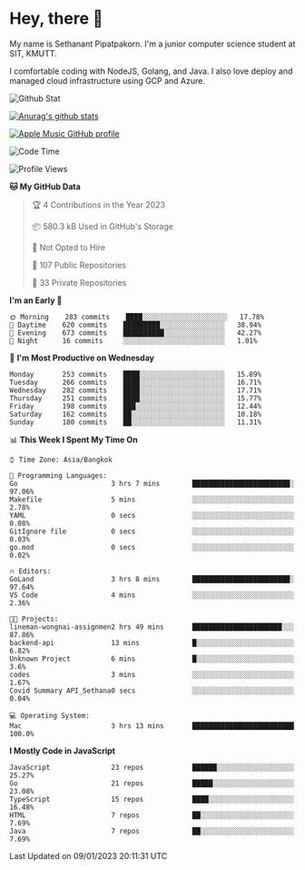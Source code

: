# Hey, there 🙌
My name is Sethanant Pipatpakorn. I'm a junior computer science student at SIT, KMUTT.

I comfortable coding with NodeJS, Golang, and Java. I also love deploy and managed cloud infrastructure using GCP and Azure.

![Github Stat](https://github-profile-summary-cards.vercel.app/api/cards/profile-details?username=thetkpark&theme=dracula)

[![Anurag's github stats](https://github-readme-stats.vercel.app/api?username=thetkpark&count_private=true&show_icons=true&theme=tokyonight)](https://github.com/anuraghazra/github-readme-stats)

[![Apple Music GitHub profile](https://apple-music-github-profile.rayriffy.com/theme/light.svg?uid=000347.6120fcbefcb74cd59d65c108cc315787.1333)](https://github.com/rayriffy/apple-music-github-profile)

<!--START_SECTION:waka-->
![Code Time](http://img.shields.io/badge/Code%20Time-956%20hrs%2017%20mins-blue)

![Profile Views](http://img.shields.io/badge/Profile%20Views-1-blue)

**🐱 My GitHub Data** 

> 🏆 4 Contributions in the Year 2023
 > 
> 📦 580.3 kB Used in GitHub's Storage 
 > 
> 🚫 Not Opted to Hire
 > 
> 📜 107 Public Repositories 
 > 
> 🔑 33 Private Repositories  
 > 
**I'm an Early 🐤** 

```text
🌞 Morning    283 commits    ████░░░░░░░░░░░░░░░░░░░░░   17.78% 
🌆 Daytime    620 commits    █████████░░░░░░░░░░░░░░░░   38.94% 
🌃 Evening    673 commits    ██████████░░░░░░░░░░░░░░░   42.27% 
🌙 Night      16 commits     ░░░░░░░░░░░░░░░░░░░░░░░░░   1.01%

```
📅 **I'm Most Productive on Wednesday** 

```text
Monday       253 commits    ████░░░░░░░░░░░░░░░░░░░░░   15.89% 
Tuesday      266 commits    ████░░░░░░░░░░░░░░░░░░░░░   16.71% 
Wednesday    282 commits    ████░░░░░░░░░░░░░░░░░░░░░   17.71% 
Thursday     251 commits    ████░░░░░░░░░░░░░░░░░░░░░   15.77% 
Friday       198 commits    ███░░░░░░░░░░░░░░░░░░░░░░   12.44% 
Saturday     162 commits    ██░░░░░░░░░░░░░░░░░░░░░░░   10.18% 
Sunday       180 commits    ██░░░░░░░░░░░░░░░░░░░░░░░   11.31%

```


📊 **This Week I Spent My Time On** 

```text
⌚︎ Time Zone: Asia/Bangkok

💬 Programming Languages: 
Go                       3 hrs 7 mins        ████████████████████████░   97.06% 
Makefile                 5 mins              ░░░░░░░░░░░░░░░░░░░░░░░░░   2.78% 
YAML                     0 secs              ░░░░░░░░░░░░░░░░░░░░░░░░░   0.08% 
GitIgnore file           0 secs              ░░░░░░░░░░░░░░░░░░░░░░░░░   0.03% 
go.mod                   0 secs              ░░░░░░░░░░░░░░░░░░░░░░░░░   0.02%

🔥 Editors: 
GoLand                   3 hrs 8 mins        ████████████████████████░   97.64% 
VS Code                  4 mins              ░░░░░░░░░░░░░░░░░░░░░░░░░   2.36%

🐱‍💻 Projects: 
lineman-wongnai-assignmen2 hrs 49 mins       ██████████████████████░░░   87.86% 
backend-api              13 mins             █░░░░░░░░░░░░░░░░░░░░░░░░   6.82% 
Unknown Project          6 mins              █░░░░░░░░░░░░░░░░░░░░░░░░   3.6% 
codes                    3 mins              ░░░░░░░░░░░░░░░░░░░░░░░░░   1.67% 
Covid Summary API_Sethana0 secs              ░░░░░░░░░░░░░░░░░░░░░░░░░   0.04%

💻 Operating System: 
Mac                      3 hrs 13 mins       █████████████████████████   100.0%

```

**I Mostly Code in JavaScript** 

```text
JavaScript               23 repos            ██████░░░░░░░░░░░░░░░░░░░   25.27% 
Go                       21 repos            █████░░░░░░░░░░░░░░░░░░░░   23.08% 
TypeScript               15 repos            ████░░░░░░░░░░░░░░░░░░░░░   16.48% 
HTML                     7 repos             ██░░░░░░░░░░░░░░░░░░░░░░░   7.69% 
Java                     7 repos             ██░░░░░░░░░░░░░░░░░░░░░░░   7.69%

```



 Last Updated on 09/01/2023 20:11:31 UTC
<!--END_SECTION:waka-->
